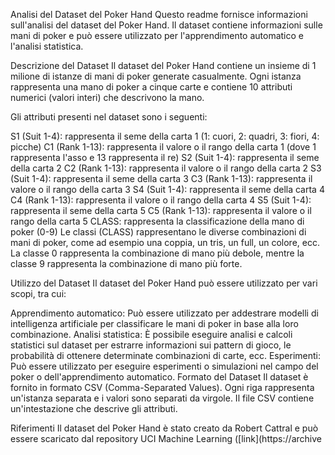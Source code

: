 Analisi del Dataset del Poker Hand
Questo readme fornisce informazioni sull'analisi del dataset del Poker Hand. Il dataset contiene informazioni sulle mani di poker e può essere utilizzato per l'apprendimento automatico e l'analisi statistica.

Descrizione del Dataset
Il dataset del Poker Hand contiene un insieme di 1 milione di istanze di mani di poker generate casualmente. Ogni istanza rappresenta una mano di poker a cinque carte e contiene 10 attributi numerici (valori interi) che descrivono la mano.

Gli attributi presenti nel dataset sono i seguenti:

S1 (Suit 1-4): rappresenta il seme della carta 1 (1: cuori, 2: quadri, 3: fiori, 4: picche)
C1 (Rank 1-13): rappresenta il valore o il rango della carta 1 (dove 1 rappresenta l'asso e 13 rappresenta il re)
S2 (Suit 1-4): rappresenta il seme della carta 2
C2 (Rank 1-13): rappresenta il valore o il rango della carta 2
S3 (Suit 1-4): rappresenta il seme della carta 3
C3 (Rank 1-13): rappresenta il valore o il rango della carta 3
S4 (Suit 1-4): rappresenta il seme della carta 4
C4 (Rank 1-13): rappresenta il valore o il rango della carta 4
S5 (Suit 1-4): rappresenta il seme della carta 5
C5 (Rank 1-13): rappresenta il valore o il rango della carta 5
CLASS: rappresenta la classificazione della mano di poker (0-9)
Le classi (CLASS) rappresentano le diverse combinazioni di mani di poker, come ad esempio una coppia, un tris, un full, un colore, ecc. La classe 0 rappresenta la combinazione di mano più debole, mentre la classe 9 rappresenta la combinazione di mano più forte.

Utilizzo del Dataset
Il dataset del Poker Hand può essere utilizzato per vari scopi, tra cui:

Apprendimento automatico: Può essere utilizzato per addestrare modelli di intelligenza artificiale per classificare le mani di poker in base alla loro combinazione.
Analisi statistica: È possibile eseguire analisi e calcoli statistici sul dataset per estrarre informazioni sui pattern di gioco, le probabilità di ottenere determinate combinazioni di carte, ecc.
Esperimenti: Può essere utilizzato per eseguire esperimenti o simulazioni nel campo del poker o dell'apprendimento automatico.
Formato del Dataset
Il dataset è fornito in formato CSV (Comma-Separated Values). Ogni riga rappresenta un'istanza separata e i valori sono separati da virgole. Il file CSV contiene un'intestazione che descrive gli attributi.

Riferimenti
Il dataset del Poker Hand è stato creato da Robert Cattral e può essere scaricato dal repository UCI Machine Learning ([link](https://archive
